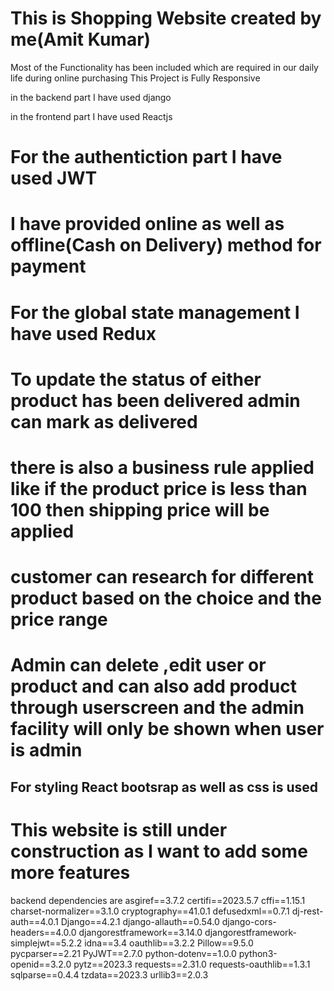 # This is Shopping Website created by me(Amit Kumar)
Most of the Functionality has been included which are required in our daily life during online purchasing
This Project is Fully Responsive 

in the backend part I have used django 


in the frontend part I have used Reactjs

# For the authentiction part I have used JWT 
# I have provided online as well as offline(Cash on Delivery) method for payment
# For the global state management I have used Redux
# To update the status of either product has been delivered admin can mark as delivered
# there is also a business rule applied like if the product price is less than 100 then shipping price will be applied
# customer can research for different product based on the choice and the price range
# Admin can delete ,edit user or product and can also add product through userscreen and the admin facility will only be shown when user is admin

## For styling React bootsrap as well as css is used

# This website is still under construction as I want to add some more features
backend dependencies are ﻿asgiref==3.7.2
certifi==2023.5.7
cffi==1.15.1
charset-normalizer==3.1.0
cryptography==41.0.1
defusedxml==0.7.1
dj-rest-auth==4.0.1
Django==4.2.1
django-allauth==0.54.0
django-cors-headers==4.0.0
djangorestframework==3.14.0
djangorestframework-simplejwt==5.2.2
idna==3.4
oauthlib==3.2.2
Pillow==9.5.0
pycparser==2.21
PyJWT==2.7.0
python-dotenv==1.0.0
python3-openid==3.2.0
pytz==2023.3
requests==2.31.0
requests-oauthlib==1.3.1
sqlparse==0.4.4
tzdata==2023.3
urllib3==2.0.3
